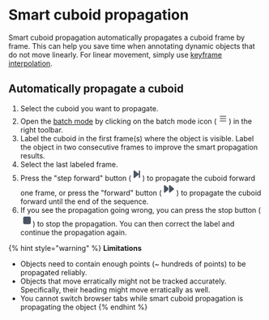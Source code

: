 # Smart cuboid propagation

Smart cuboid propagation automatically propagates a cuboid frame by frame. This can help you save time when annotating dynamic objects that do not move linearly. For linear movement, simply use [keyframe interpolation](../label-sequences-of-data/use-keyframe-interpolation.md).

## Automatically propagate a cuboid

1. Select the cuboid you want to propagate.
2. Open the [batch mode](batch-mode-for-dynamic-objects.md) by clicking on the batch mode icon (<img src="../../.gitbook/assets/image (7) (2).png" alt="" data-size="line">) in the right toolbar.
3. Label the cuboid in the first frame(s) where the object is visible. Label the object in two consecutive frames to improve the smart propagation results.
4. Select the last labeled frame.
5. Press the "step forward" button (![](<../../.gitbook/assets/image (1) (1) (1) (1).png>)) to propagate the cuboid forward one frame, or press the "forward"  button (![](<../../.gitbook/assets/image (10).png>)) to propagate the cuboid forward until the end of the sequence.
6. If you see the propagation going wrong, you can press the stop button (![](<../../.gitbook/assets/image (7).png>)) to stop the propagation. You can then correct the label and continue the propagation again.

{% hint style="warning" %}
**Limitations**

* Objects need to contain enough points (\~ hundreds of points) to be propagated reliably.
* Objects that move erratically might not be tracked accurately. Specifically, their heading might move erratically as well.
* You cannot switch browser tabs while smart cuboid propagation is propagating the object
{% endhint %}
